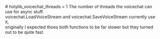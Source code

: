 <type name="holylib_voicechat_threads" category="" is="convar">
	<summary>
		# holylib_voicechat_threads = 1
		The number of threads the voicechat can use for async stuff.<br>
		voicechat.LoadVoiceStream and voicechat.SaveVoiceStream currently use it,<br>
		originally I expected thoes both functions to be far slower but they turned out to be quite fast.
	</summary>
</type>